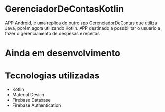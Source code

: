 # GerenciadorDeContasKotlin
APP Android, é uma réplica do outro app GerenciadorDeContas que utiliza Java, porém agora utilizando Kotlin. 
APP destinado a possibilitar o usuário a fazer o gerenciamento de despesas e receitas

# Ainda em desenvolvimento

# Tecnologias utilizadas

- Kotlin
- Material Design
- Firebase Database
- Firebase Authentication
